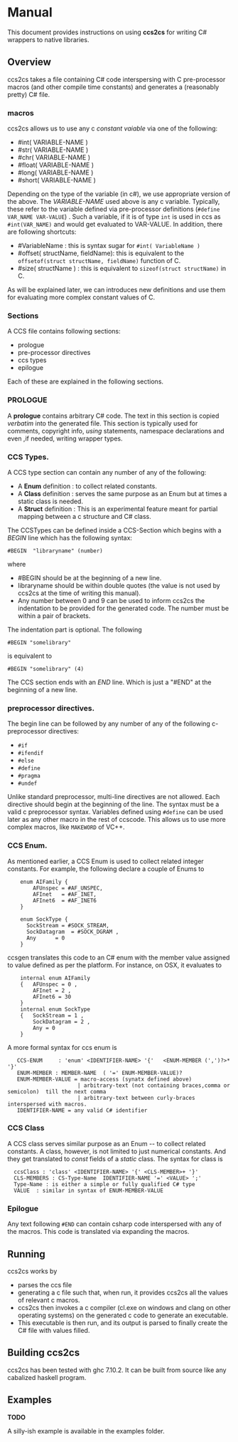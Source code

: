 # Manual

This document provides instructions on using **ccs2cs** for writing C# wrappers to native libraries.


## Overview


ccs2cs takes a file containing C# code interspersing with C pre-processor macros (and other compile time constants)  and generates a (reasonably pretty)  C# file.

### macros
ccs2cs allows us to use any c *constant vaiable*  via one of the following:
+ #int( VARIABLE-NAME )
+ #str( VARIABLE-NAME )
+ #chr( VARIABLE-NAME )
+ #float( VARIABLE-NAME )
+ #long( VARIABLE-NAME )
+ #short( VARIABLE-NAME )

Depending on the type of the variable (in c#), we use appropriate version of the above. The *VARIABLE-NAME* used above is any c variable. Typically, these refer to the variable defined via pre-processor definitions (`#define VAR_NAME VAR-VALUE`) . Such a variable, if it is of type `int` is used in ccs as `#int(VAR_NAME)` and would get evaluated to VAR-VALUE.
In addition, there are following shortcuts:

+ #VariableName : this is syntax sugar for `#int( VariableName )`
+ #offset( structName, fieldName): this is equivalent to the `offsetof(struct structName, fieldName)` function of C.
+ #size( structName ) : this is equivalent to `sizeof(struct structName)` in C.

As will be explained later, we can introduces new definitions and use them for evaluating more complex constant values of C.


### Sections

A CCS file contains following sections:
+ prologue
+ pre-processor directives
+ ccs types
+ epilogue

Each of these are explained in the following sections.

### PROLOGUE

A **prologue** contains arbitrary C# code. The text in this section is copied *verbatim* into the generated file. This section is typically used for comments, copyright info,
*using* statements, namespace declarations and even ,if needed, writing wrapper types.


### CCS Types.

A CCS type section can contain any number of any of the following:
+ A **Enum** definition   : to collect related constants.
+ A **Class** definition  : serves the same purpose as an Enum but at times a static class is needed. 
+ A **Struct** definition : This is an experimental feature meant for partial mapping between a c structure and C# class.


The CCSTypes can be defined inside a CCS-Section which begins with a *BEGIN* line which has the following syntax:

```
#BEGIN  "libraryname" (number) 
```
where
 - #BEGIN should be at the beginning of a new line.
 - libraryname should be within double quotes (the value is not used by ccs2cs at the time of writing this manual).
 - Any number between 0 and 9 can be used to inform ccs2cs the indentation to be provided for the generated code. The number must be within a pair of brackets.

The indentation part is optional. The following
```
#BEGIN "somelibrary"
```

is equivalent to

```
#BEGIN "somelibrary" (4)
```

The CCS section ends with an *END* line. Which is just a "#END" at the beginning of a new line.

### preprocessor directives.
The begin line can be followed by any number of any of the following c-preprocessor directives:

+ `#if`
+ `#ifendif`
+ `#else`
+ `#define`
+ `#pragma`
+ `#undef`

Unlike standard preprocessor, multi-line directives are not allowed.
Each directive  should begin at the beginning of the line. The syntax must be a valid c preprocessor syntax.
Variables defined using `#define` can be used later as any other macro in the rest of ccscode. This allows us to use more complex macros, like `MAKEWORD` of VC++.

### CCS Enum.
As mentioned earlier, a CCS Enum is used to collect related integer constants. For example, the following declare a couple of Enums to 

```
    enum AIFamily {
        AFUnspec = #AF_UNSPEC,
        AFInet   = #AF_INET,
        AFInet6  = #AF_INET6
    }

    enum SockType {
      SockStream = #SOCK_STREAM,
      SockDatagram  = #SOCK_DGRAM ,
      Any      = 0 
    }
```
ccsgen translates this code to an C# enum with the member value assigned to value defined as per the platform. For instance, on OSX, it evaluates to
```
    internal enum AIFamily
    {   AFUnspec = 0 ,
        AFInet = 2 ,
        AFInet6 = 30
    }
    internal enum SockType
    {   SockStream = 1 ,
        SockDatagram = 2 ,
        Any = 0 
    }
```
A more formal syntax for ccs enum is 
```
   CCS-ENUM     : 'enum' <IDENTIFIER-NAME> '{'   <ENUM-MEMBER (',')?>* '}'
   ENUM-MEMBER : MEMBER-NAME  ( '=' ENUM-MEMBER-VALUE)?
   ENUM-MEMBER-VALUE = macro-access (synatx defined above)
                      | arbitrary-text (not containing braces,comma or semicolon)  till the next comma 
                      | arbitrary-text between curly-braces interspersed with macros.
   IDENTIFIER-NAME = any valid C# identifier

```

### CCS Class
A CCS class serves similar purpose as an Enum -- to collect related constants. A class, however, is not limited to just numerical constants. And they get translated to *const* fields of a *static* class. The syntax for class is
```
  ccsClass : 'class' <IDENTIFIER-NAME> '{' <CLS-MEMBER>+ '}'
  CLS-MEMBERS : CS-Type-Name  IDENTIFIER-NAME '=' <VALUE> ';' 
  Type-Name : is either a simple or fully qualified C# type
  VALUE  : similar in syntax of ENUM-MEMBER-VALUE
```

### Epilogue
Any text following `#END` can contain csharp code interspersed with any of the macros. This code is translated via expanding the macros.

## Running
ccs2cs works by
+ parses the ccs file
+ generating a c file such that, when run, it provides ccs2cs all the values of relevant c macros.
+ ccs2cs then invokes a c compiler (cl.exe on windows and clang on other operating systems) on the generated c code to generate an executable.
+ This executable is then run, and its output is parsed to finally create the C# file with values filled.

## Building ccs2cs
ccs2cs has been tested with ghc 7.10.2. It can be built from source like any cabalized haskell program.

## Examples

**TODO**

A silly-ish example is available in the examples folder.